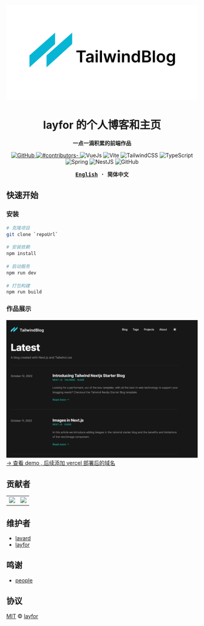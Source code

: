![tailwind-nextjs-banner](/public/static/images/twitter-card.png)

<h1 align="center">layfor 的个人博客和主页</h1> 
<p align="center"><b>一点一滴积累的前端作品</b></p>

<p align="center">

  <a href="https://github.com/misitebao/yakia/blob/main/LICENSE">
    <img alt="GitHub" src="https://img.shields.io/github/license/misitebao/yakia"/>
  </a>
  <a href="https://github.com/misitebao/yakia/blob/main/LICENSE">
    <img alt="#contributors-" src="https://img.shields.io/badge/all_contributors-2-orange.svg?style=flat-square"/>
  </a>
  <img height="20" src="https://img.shields.io/badge/vuejs-%2335495e.svg?style=for-the-badge&logo=vuedotjs&logoColor=%234FC08D" alt="VueJs" />
  <img height="20" src="https://img.shields.io/badge/vite-%23646CFF.svg?style=for-the-badge&logo=vite&logoColor=white" alt="Vite" />
  <img height="20" src="https://img.shields.io/badge/tailwindcss-%2338B2AC.svg?style=for-the-badge&logo=tailwind-css&logoColor=white" alt="TailwindCSS" />
  <img height="20" src="https://img.shields.io/badge/typescript-%23007ACC.svg?style=for-the-badge&logo=typescript&logoColor=white" alt="TypeScript" />
  <img height="20" src="https://img.shields.io/badge/spring-%236DB33F.svg?style=for-the-badge&logo=spring&logoColor=white" alt="Spring" />
  <img height="20" src="https://img.shields.io/badge/nestjs-%23E0234E.svg?style=for-the-badge&logo=nestjs&logoColor=white" alt="NestJS" />
  <img height="20" src="https://img.shields.io/badge/github-%23121011.svg?style=for-the-badge&logo=github&logoColor=white" alt="GitHub" />
  <br/>

</p>

<div align="center">
<strong>
<samp>

[English](README_en.md) · 简体中文

</samp>
</strong>
</div>

## 快速开始

### 安装

```bash
# 克隆项目
git clone `repoUrl`

# 安装依赖
npm install

# 启动服务
npm run dev

# 打包构建
npm run build
```

### 作品展示

![Blog](./public//static//images/blog.png)
[→ 查看 demo , 后续添加 vercel 部署后的域名](www.google.com)

## 贡献者

<table>
    <tbody>
        <tr>
            <td>
                <a target="_blank" href="https://github.com/lalalavard"><img width="60px" src="https://avatars.githubusercontent.com/u/48318812?v=4"></a>
            </td>
            <td>
                <a target="_blank" href="https://github.com/layfor"><img width="60px" src="https://avatars.githubusercontent.com/u/66812728?v=4"></a>
            </td>
        </tr>
    </tbody>
</table>

## 维护者

- [lavard](https://github.com/lalalavard)
- [layfor](https://github.com/laylayfor)

## 鸣谢

- [people](www.google.com)

## 协议

[MIT](./LICENSE) © [layfor](https://www.layfor.cn)
